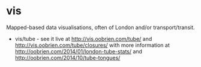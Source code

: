 # vis
Mapped-based data visualisations, often of London and/or transport/transit.

* vis/tube - see it live at http://vis.oobrien.com/tube/ and http://vis.oobrien.com/tube/closures/ with more information at http://oobrien.com/2014/01/london-tube-stats/ and http://oobrien.com/2014/10/tube-tongues/

